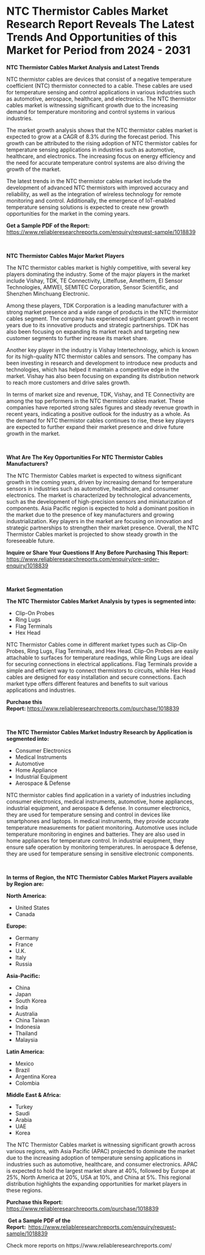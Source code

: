 <p><h1>NTC Thermistor Cables Market Research Report Reveals The Latest Trends And Opportunities of this Market for Period from 2024 - 2031</h1></p><p><strong>NTC Thermistor Cables Market Analysis and Latest Trends</strong></p>
<p><p>NTC thermistor cables are devices that consist of a negative temperature coefficient (NTC) thermistor connected to a cable. These cables are used for temperature sensing and control applications in various industries such as automotive, aerospace, healthcare, and electronics. The NTC thermistor cables market is witnessing significant growth due to the increasing demand for temperature monitoring and control systems in various industries.</p><p>The market growth analysis shows that the NTC thermistor cables market is expected to grow at a CAGR of 8.3% during the forecast period. This growth can be attributed to the rising adoption of NTC thermistor cables for temperature sensing applications in industries such as automotive, healthcare, and electronics. The increasing focus on energy efficiency and the need for accurate temperature control systems are also driving the growth of the market.</p><p>The latest trends in the NTC thermistor cables market include the development of advanced NTC thermistors with improved accuracy and reliability, as well as the integration of wireless technology for remote monitoring and control. Additionally, the emergence of IoT-enabled temperature sensing solutions is expected to create new growth opportunities for the market in the coming years.</p></p>
<p><strong>Get a Sample PDF of the Report:&nbsp;</strong> <a href="https://www.reliableresearchreports.com/enquiry/request-sample/1018839">https://www.reliableresearchreports.com/enquiry/request-sample/1018839</a></p>
<p>&nbsp;</p>
<p><strong>NTC Thermistor Cables Major Market Players</strong></p>
<p><p>The NTC thermistor cables market is highly competitive, with several key players dominating the industry. Some of the major players in the market include Vishay, TDK, TE Connectivity, Littelfuse, Ametherm, EI Sensor Technologies, AMWEI, SEMITEC Corporation, Sensor Scientific, and Shenzhen Minchuang Electronic.</p><p>Among these players, TDK Corporation is a leading manufacturer with a strong market presence and a wide range of products in the NTC thermistor cables segment. The company has experienced significant growth in recent years due to its innovative products and strategic partnerships. TDK has also been focusing on expanding its market reach and targeting new customer segments to further increase its market share.</p><p>Another key player in the industry is Vishay Intertechnology, which is known for its high-quality NTC thermistor cables and sensors. The company has been investing in research and development to introduce new products and technologies, which has helped it maintain a competitive edge in the market. Vishay has also been focusing on expanding its distribution network to reach more customers and drive sales growth.</p><p>In terms of market size and revenue, TDK, Vishay, and TE Connectivity are among the top performers in the NTC thermistor cables market. These companies have reported strong sales figures and steady revenue growth in recent years, indicating a positive outlook for the industry as a whole. As the demand for NTC thermistor cables continues to rise, these key players are expected to further expand their market presence and drive future growth in the market.</p></p>
<p>&nbsp;</p>
<p><strong>What Are The Key Opportunities For NTC Thermistor Cables Manufacturers?</strong></p>
<p><p>The NTC Thermistor Cables market is expected to witness significant growth in the coming years, driven by increasing demand for temperature sensors in industries such as automotive, healthcare, and consumer electronics. The market is characterized by technological advancements, such as the development of high-precision sensors and miniaturization of components. Asia Pacific region is expected to hold a dominant position in the market due to the presence of key manufacturers and growing industrialization. Key players in the market are focusing on innovation and strategic partnerships to strengthen their market presence. Overall, the NTC Thermistor Cables market is projected to show steady growth in the foreseeable future.</p></p>
<p><strong>Inquire or Share Your Questions If Any Before Purchasing This Report:</strong> <a href="https://www.reliableresearchreports.com/enquiry/pre-order-enquiry/1018839">https://www.reliableresearchreports.com/enquiry/pre-order-enquiry/1018839</a></p>
<p>&nbsp;</p>
<p><strong>Market Segmentation</strong></p>
<p><strong>The NTC Thermistor Cables Market Analysis by types is segmented into:</strong></p>
<p><ul><li>Clip-On Probes</li><li>Ring Lugs</li><li>Flag Terminals</li><li>Hex Head</li></ul></p>
<p><p>NTC Thermistor Cables come in different market types such as Clip-On Probes, Ring Lugs, Flag Terminals, and Hex Head. Clip-On Probes are easily attachable to surfaces for temperature readings, while Ring Lugs are ideal for securing connections in electrical applications. Flag Terminals provide a simple and efficient way to connect thermistors to circuits, while Hex Head cables are designed for easy installation and secure connections. Each market type offers different features and benefits to suit various applications and industries.</p></p>
<p><strong>Purchase this Report:&nbsp;</strong><a href="https://www.reliableresearchreports.com/purchase/1018839">https://www.reliableresearchreports.com/purchase/1018839</a></p>
<p>&nbsp;</p>
<p><strong>The NTC Thermistor Cables Market Industry Research by Application is segmented into:</strong></p>
<p><ul><li>Consumer Electronics</li><li>Medical Instruments</li><li>Automotive</li><li>Home Appliance</li><li>Industrial Equipment</li><li>Aerospace & Defense</li></ul></p>
<p><p>NTC thermistor cables find application in a variety of industries including consumer electronics, medical instruments, automotive, home appliances, industrial equipment, and aerospace & defense. In consumer electronics, they are used for temperature sensing and control in devices like smartphones and laptops. In medical instruments, they provide accurate temperature measurements for patient monitoring. Automotive uses include temperature monitoring in engines and batteries. They are also used in home appliances for temperature control. In industrial equipment, they ensure safe operation by monitoring temperatures. In aerospace & defense, they are used for temperature sensing in sensitive electronic components.</p></p>
<p>&nbsp;</p>
<p><strong>In terms of Region, the NTC Thermistor Cables Market Players available by Region are:</strong></p>
<p>
    <p> <strong> North America: </strong>
        <ul>
            <li>United States</li>
            <li>Canada</li>
        </ul>
        </p> 
    <p> <strong> Europe: </strong>
        <ul>
            <li>Germany</li>
            <li>France</li>
            <li>U.K.</li>
            <li>Italy</li>
            <li>Russia</li>
        </ul>
        </p> 
    <p> <strong> Asia-Pacific: </strong>
        <ul>
            <li>China</li>
            <li>Japan</li>
            <li>South Korea</li>
            <li>India</li>
            <li>Australia</li>
            <li>China Taiwan</li>
            <li>Indonesia</li>
            <li>Thailand</li>
            <li>Malaysia</li>
        </ul>
        </p> 
    <p> <strong> Latin America: </strong>
        <ul>
            <li>Mexico</li>
            <li>Brazil</li>
            <li>Argentina Korea</li>
            <li>Colombia</li>
        </ul>
        </p> 
    <p> <strong> Middle East & Africa: </strong>
        <ul>
            <li>Turkey</li>
            <li>Saudi</li>
            <li>Arabia</li>
            <li>UAE</li>
            <li>Korea</li>
        </ul>
    </p>
    </p>
<p><p>The NTC Thermistor Cables market is witnessing significant growth across various regions, with Asia Pacific (APAC) projected to dominate the market due to the increasing adoption of temperature sensing applications in industries such as automotive, healthcare, and consumer electronics. APAC is expected to hold the largest market share at 40%, followed by Europe at 25%, North America at 20%, USA at 10%, and China at 5%. This regional distribution highlights the expanding opportunities for market players in these regions.</p></p>
<p><strong>Purchase this Report: </strong><a href="https://www.reliableresearchreports.com/purchase/1018839">https://www.reliableresearchreports.com/purchase/1018839</a></p>
<p>&nbsp;<strong>Get a Sample PDF of the Report:&nbsp;&nbsp;</strong><a href="https://www.reliableresearchreports.com/enquiry/request-sample/1018839">https://www.reliableresearchreports.com/enquiry/request-sample/1018839</a></p>
<p><strong></strong></p>
<p>Check more reports on https://www.reliableresearchreports.com/</p>